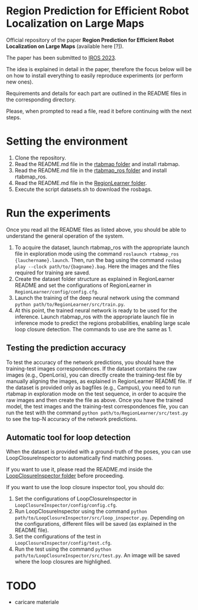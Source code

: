 # Region Prediction for Efficient Robot Localization on Large Maps

Official repository of the paper **Region Prediction for Efficient Robot Localization on Large Maps** (available here [?]).

The paper has been submitted to [IROS 2023](https://ieee-iros.org/). <with the following clearifier video.>

<!--- https://user-images.githubusercontent.com/41426942/220202864-8da8bff3-fd33-4902-8a96-14e2577a1376.mp4 -->

The idea is explained in detail in the paper, therefore the focus below will be on how to install everything to easily reproduce experiments (or perform new ones). 

Requirements and details for each part are outlined in the README files in the corresponding directory. 

Please, when prompted to read a file, read it before continuing with the next steps. 

# Setting the environment
1. Clone the repository.
2. Read the README.md file in the [rtabmap folder](https://github.com/MI-BioLab/region-learner/tree/main/rtabmap) and install rtabmap.
3. Read the README.md file in the [rtabmap_ros folder](https://github.com/MI-BioLab/region-learner/tree/main/rtabmap_ros) and install rtabmap_ros.
4. Read the README.md file in the [RegionLearner folder](https://github.com/MI-BioLab/region-learner/tree/main/RegionLearner).
5. Execute the script datasets.sh to download the rosbags.

# Run the experiments
Once you read all the README files as listed above, you should be able to understand the general operation of the system.

1. To acquire the dataset, launch rtabmap_ros with the appropriate launch file in exploration mode using the command ```roslaunch rtabmap_ros {lauchername}.launch```. Then, run the bag using the command ```rosbag play --clock path/to/{bagname}.bag```. Here the images and the files required for training are saved.
2. Create the dataset folder structure as explained in RegionLearner README and set the configurations of RegionLearner in ```RegionLearner/config/config.cfg```. 
3. Launch the training of the deep neural network using the command ```python path/to/RegionLearner/src/train.py```.
4. At this point, the trained neural network is ready to be used for the inference. Launch rtabmap_ros with the appropriate launch file in inference mode to predict the regions probabilities, enabling large scale loop closure detection. The commands to use are the same as 1.

## Testing the prediction accuracy
To test the accuracy of the network predictions, you should have the training-test images correspondences. If the dataset contains the raw images (e.g., OpenLoris), you can directly create the training-test file by manually aligning the images, as explained in RegionLearner README file. If the dataset is provided only as bagfiles (e.g., Campus), you need to run rtabmap in exploration mode on the test sequence, in order to acquire the raw images and then create the file as above.
Once you have the trained model, the test images and the training-test correspondences file, you can run the test with the command ```python path/to/RegionLearner/src/test.py``` to see the top-N accuracy of the network predictions.

## Automatic tool for loop detection
When the dataset is provided with a ground-truth of the poses, you can use LoopClosureInspector to automatically find matching poses.

If you want to use it, please read the README.md inside the [LoopClosureInspector folder](https://github.com/MI-BioLab/region-learner/tree/main/LoopClosureInspector) before proceeding.

If you want to use the loop closure inspector tool, you should do:
1. Set the configurations of LoopClosureInspector in ```LoopClosureInspector/config/config.cfg```. 
2. Run LoopClosureInspector using the command ```python path/to/LoopClosureInspector/src/loop_inspector.py```. Depending on the configurations, different files will be saved (as explained in the README file).
4. Set the configurations of the test in ```LoopClosureInspector/config/test.cfg```. 
5. Run the test using the command ```python path/to/LoopClosureInspector/src/test.py```. An image will be saved where the loop closures are highlighed. 



# TODO
- caricare materiale